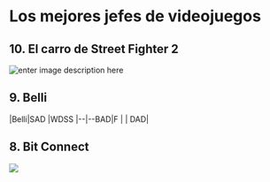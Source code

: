 # Los mejores jefes de videojuegos
## 10. El carro de Street Fighter 2
![enter image description here](https://i.ytimg.com/vi/FhTT4pXFaQc/maxresdefault.jpg)
## 9. Belli
|Belli|SAD  |WDSS
|--|--BAD|F
|  |  DAD|

## 8. Bit Connect

[![](https://www.youtube.com/watch?v=EY8rq1AyCPY)](https://www.youtube.com/watch?v=EY8rq1AyCPY)
